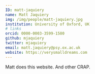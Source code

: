 ```yaml
---
ID: matt-jaquiery
name: Matt Jaquiery
img: /img/people/matt-jaquiery.jpg
institution: University of Oxford, UK
# links
orcid: 0000-0003-3599-1580
github: mjaquiery
twitter: mjaquiery
email: matt.jaquiery@psy.ox.ac.uk
website: https://verysmalldreams.com
---
```


Matt does this website. And other CRAP.